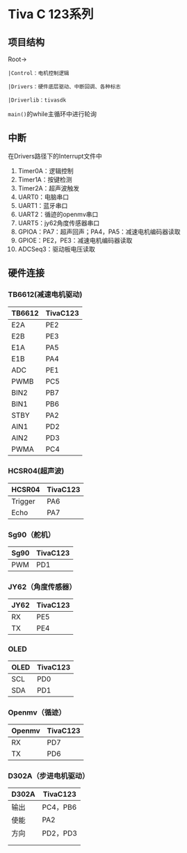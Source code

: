 # Tiva C 123系列

## 项目结构

Root->

    |Control：电机控制逻辑

    |Drivers：硬件底层驱动、中断回调、各种标志

    |Driverlib：tivasdk

`main()`的while主循环中进行轮询

## 中断

在Drivers路径下的Interrupt文件中

1. Timer0A：逻辑控制
2. Timer1A：按键检测
3. Timer2A：超声波触发
4. UART0：电脑串口
5. UART1：蓝牙串口
6. UART2：循迹的openmv串口
7. UART5：jy62角度传感器串口
8. GPIOA：PA7：超声回声；PA4，PA5：减速电机编码器读取
9. GPIOE：PE2，PE3：减速电机编码器读取
10. ADCSeq3：驱动板电压读取

## 硬件连接

### TB6612(减速电机驱动)

| TB6612 | TivaC123 |
| ------ | -------- |
| E2A    | PE2      |
| E2B    | PE3      |
| E1A    | PA5      |
| E1B    | PA4      |
| ADC    | PE1      |
| PWMB   | PC5      |
| BIN2   | PB7      |
| BIN1   | PB6      |
| STBY   | PA2      |
| AIN1   | PD2      |
| AIN2   | PD3      |
| PWMA   | PC4      |

### HCSR04(超声波)

| HCSR04  | TivaC123 |
| ------- | -------- |
| Trigger | PA6      |
| Echo    | PA7      |

### Sg90（舵机）

| Sg90 | TivaC123 |
| ---- | -------- |
| PWM  | PD1      |

### JY62（角度传感器）

| JY62 | TivaC123 |
| ---- | -------- |
| RX   | PE5      |
| TX   | PE4      |

### OLED

| OLED | TivaC123 |
| ---- | -------- |
| SCL  | PD0      |
| SDA  | PD1      |

### Openmv（循迹）

| Openmv | TivaC123 |
| ------ | -------- |
| RX     | PD7      |
| TX     | PD6      |

### D302A（步进电机驱动）

| D302A | TivaC123 |
| ----- | -------- |
| 输出  | PC4，PB6 |
| 使能  | PA2      |
| 方向  | PD2，PD3 |
|       |          |
|       |          |
